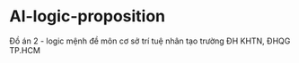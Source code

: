 # AI-logic-proposition
Đồ án 2 - logic mệnh đề môn cơ sở trí tuệ nhân tạo trường ĐH KHTN, ĐHQG TP.HCM  